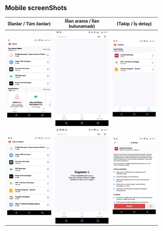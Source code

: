 ## Mobile screenShots

| (İlanlar / Tüm ilanlar) | (İlan arama / İlan bulunamadı) | (Takip / İş detay) |
| :-------------: |:-------------:| :-------------:|
| ![İlanlar](screenshots/anasayfa.jpg) | ![İlan arama](screenshots/aramaekrani.jpg) | ![Takip](screenshots/takipler.jpg) |
| ![Tüm ilanlar](screenshots/tumisler.jpg) | ![İlan bulunamadı](screenshots/not_found.jpg) | ![İş detay](screenshots/ilan_detail.jpg) |
